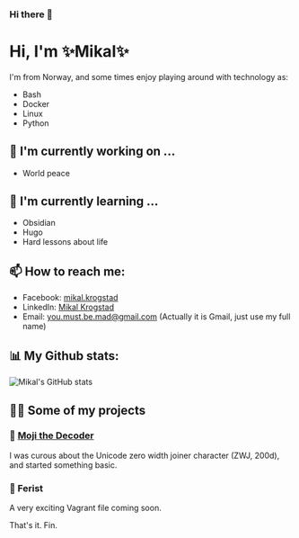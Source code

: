 ### Hi there 👋

<!--
**mikal-k/mikal-k** is a  _special_ ✨ repository because its `README.md` (this file) appears on your GitHub profile.

Here are some ideas to get you started:

- 🔭 I’m currently working on ...
- 🌱 I’m currently learning ...
- 👯 I’m looking to collaborate on ...
- 🤔 I’m looking for help with ...
- 💬 Ask me about ...
- 📫 How to reach me: ...
- 😄 Pronouns: ...
- ⚡ Fun fact: ...
-->
# Hi, I'm ✨Mikal✨

I'm from Norway, and some times enjoy playing around with technology as:

- Bash
- Docker
- Linux
- Python


## 🔭 I'm currently working on ...

- World peace 

## 🌱 I'm currently learning ...

- Obsidian
- Hugo
- Hard lessons about life

## 📫 How to reach me:

- Facebook: [mikal.krogstad](https://facebook.com/mikal.krogstad)
- LinkedIn: [Mikal Krogstad](https://www.linkedin.com/in/mikalkrogstad/)
- Email: you.must.be.mad@gmail.com (Actually it is Gmail, just use my full name)

## 📊 My Github stats:

![Mikal's GitHub stats](https://github-readme-stats.vercel.app/api?username=mikal-k&show_icons=true&theme=radical)

## 👨‍💻 Some of my projects

### 📖 [Moji the Decoder](https://github.com/mikal-k/moji-the-decoder)
I was curous about the Unicode zero width joiner character (ZWJ, 200d), and started something basic.

### 🎲 Ferist
A very exciting Vagrant file coming soon. 

That's it. Fin. 
